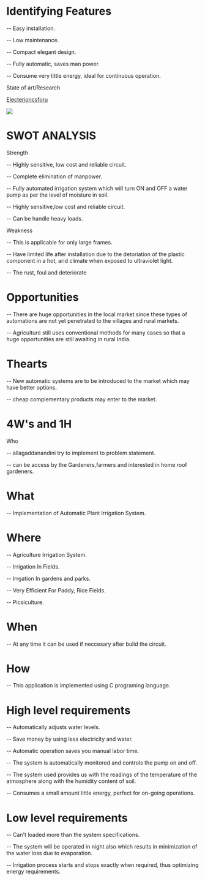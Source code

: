 # Identifying Features

-- Easy installation.

-- Low maintenance.

-- Compact elegant design.

-- Fully automatic, saves man power.

-- Consume very little energy, ideal for continuous operation.

 State of art/Research

[Electerioncsforu](https://www.electronicsforu.com/electronics-projects/hardware-diy/automatic-plant-watering-system)

![](https://i.ytimg.com/vi/bSU7Es2PjM8/maxresdefault.jpg)

# SWOT ANALYSIS

 Strength

-- Highly sensitive, low cost and reliable circuit.

-- Complete elimination of manpower.

-- Fully automated irrigation system which will turn ON and OFF a water pump as per the level of moisture in soil.

--   Highly sensitive,low cost and reliable circuit.

-- Can be handle heavy loads.

 Weakness

-- This is applicable for only large frames.

-- Have limited life after installation due to the detoriation of the plastic component in a hot, arid climate when exposed to ultraviolet light.

-- The rust, foul and deteriorate

# Opportunities

-- There are huge opportunities in the local market since these types of automations are not yet penetrated to the villages and rural markets.

-- Agriculture still uses conventional methods for many cases so that a huge opportunities are still awaiting in rural India.

# Thearts

-- New automatic systems are to be introduced to the market which may have better options.

-- cheap complementary products may enter to the market.


# 4W's and 1H

 Who

-- allagaddanandini try to implement to problem statement.

-- can be access by the Gardeners,farmers and interested in home roof gardeners.

# What

-- Implementation of Automatic  Plant Irrigation System. 

# Where

-- Agriculture  Irrigation System.

-- Irrigation In Fields.

-- Irrgation In gardens and parks.

-- Very Efficient For Paddy, Rice Fields.

-- Picsiculture.

# When

-- At any time it can be used if neccesary after bulid the circuit.

# How

-- This application is implemented using C programing language.

# High level requirements

-- Automatically adjusts water levels.

-- Save money by using less electricity and water.

-- Automatic operation saves you manual labor time.

-- The system is automatically monitored and controls the pump on and off.

-- The system used provides us with the readings of the temperature of the atmosphere along with the humidity content of soil.

-- Consumes a small amount little energy, perfect for on-going operations.

# Low level requirements

-- Can't loaded more than the system specifications.

-- The system will be operated in night also which results in minimization of the water loss due to evaporation.

-- Irrigation process starts and stops exactly when required, thus optimizing energy requirements.






